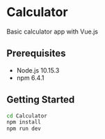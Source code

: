 # Calculator
Basic calculator app with Vue.js

## Prerequisites
* Node.js 10.15.3
* npm 6.4.1

## Getting Started
```bash
cd Calculator
npm install
npm run dev
```
